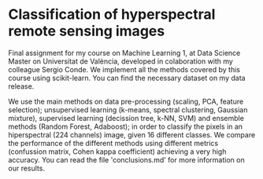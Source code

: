 # Classification of hyperspectral remote sensing images 
Final assignment for my course on Machine Learning 1, at Data Science Master on Universitat de València, developed in colaboration with my colleague Sergio Conde. We implement all the methods covered by this course using scikit-learn. You can find the necessary dataset on my data release.

We use the main methods on data pre-processing (scaling, PCA, feature selection); unsupervised learning (k-means, spectral clustering, Gaussian mixture), supervised learning (decission tree, k-NN, SVM) and ensemble methods (Random Forest, Adaboost); in order to classify the pixels in an hiperspectral (224 channels) image, given 16 different classes. We compare the performance of the different methods using different metrics (confussion matrix, Cohen kappa coefficient) achieving a very high accuracy. You can read the file 'conclusions.md' for more information on our results. 

